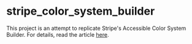 # stripe_color_system_builder
This project is an attempt to replicate Stripe's Accessible Color System Builder. For details, read the article [here](https://stripe.com/en-hk/blog/accessible-color-systems).

